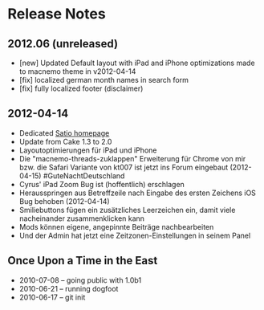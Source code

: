 # Release Notes

<i class='icon-info-sign icon-schmuck'></i>

## 2012.06 (unreleased)

- [new] Updated Default layout with iPad and iPhone optimizations made to macnemo theme in v2012-04-14 
- [fix] localized german month names in search form
- [fix] fully localized footer (disclaimer)

## 2012-04-14

- Dedicated [Satio homepage](http://saito.siezi.com/)
- Update from Cake 1.3 to 2.0
- Layoutoptimierungen für iPad und iPhone
- Die "macnemo-threads-zuklappen" Erweiterung für Chrome von mir bzw. die Safari Variante von kt007 ist jetzt ins Forum eingebaut (2012-04-15) #GuteNachtDeutschland
- Cyrus' iPad Zoom Bug ist (hoffentlich) erschlagen
- Herausspringen aus Betreffzeile nach Eingabe des ersten Zeichens iOS Bug behoben (2012-04-14)
- Smiliebuttons fügen ein zusätzliches Leerzeichen ein, damit viele nacheinander zusammenklicken kann
- Mods können eigene, angepinnte Beiträge nachbearbeiten
- Und der Admin hat jetzt eine Zeitzonen-Einstellungen in seinem Panel


## Once Upon a Time in the East

- 2010-07-08 – going public with 1.0b1
- 2010-06-21 – running dogfoot
- 2010-06-17 – git init
